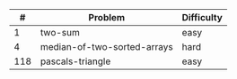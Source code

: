 | #   | Problem                     | Difficulty |
| --- | --------------------------- | ---------- |
| 1   | two-sum                     | easy       |
| 4   | median-of-two-sorted-arrays | hard       |
| 118 | pascals-triangle | easy |
